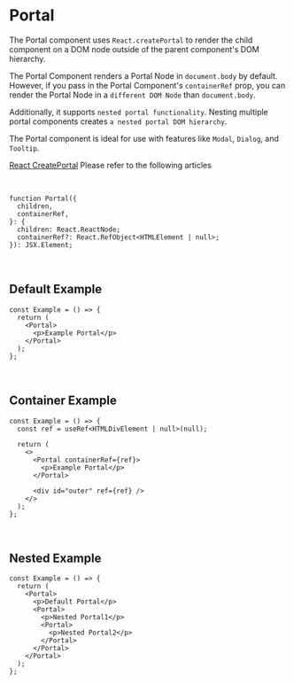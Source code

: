# Portal

The Portal component uses `React.createPortal` to render the child component on a DOM node outside of the parent component's DOM hierarchy.

The Portal Component renders a Portal Node in `document.body` by default. However, if you pass in the Portal Component's `containerRef` prop, you can render the Portal Node in a `different DOM Node` than `document.body`.

Additionally, it supports `nested portal functionality`. Nesting multiple portal components creates `a nested portal DOM hierarchy`.

The Portal component is ideal for use with features like `Modal`, `Dialog`, and `Tooltip`.

[React CreatePortal](https://react.dev/reference/react-dom/createPortal#rendering-a-modal-dialog-with-a-portal) Please refer to the following articles

<br />

```tsx
function Portal({
  children,
  containerRef,
}: {
  children: React.ReactNode;
  containerRef?: React.RefObject<HTMLElement | null>;
}): JSX.Element;
```

<br />

## Default Example

```tsx
const Example = () => {
  return (
    <Portal>
      <p>Example Portal</p>
    </Portal>
  );
};
```

<br />

## Container Example

```tsx
const Example = () => {
  const ref = useRef<HTMLDivElement | null>(null);

  return (
    <>
      <Portal containerRef={ref}>
        <p>Example Portal</p>
      </Portal>

      <div id="outer" ref={ref} />
    </>
  );
};
```

<br />

## Nested Example

```tsx
const Example = () => {
  return (
    <Portal>
      <p>Default Portal</p>
      <Portal>
        <p>Nested Portal1</p>
        <Portal>
          <p>Nested Portal2</p>
        </Portal>
      </Portal>
    </Portal>
  );
};
```
